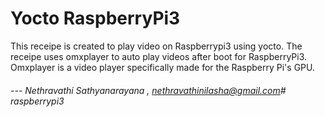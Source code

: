 # Yocto RaspberryPi3

This receipe is created to play video on Raspberrypi3 using yocto. The receipe uses omxplayer to auto play videos after boot for RaspberryPi3. Omxplayer is a video player specifically made for the Raspberry Pi's GPU. 


###### --- Nethravathi Sathyanarayana , nethravathinilasha@gmail.com# raspberrypi3
